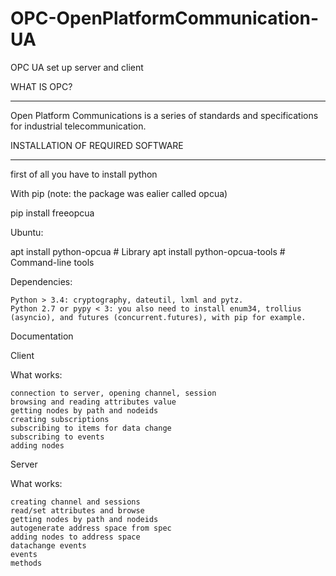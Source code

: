 # OPC-OpenPlatformCommunication-UA
OPC UA set up server and client


WHAT IS OPC?
*******************

Open Platform Communications is a series of standards and specifications for industrial telecommunication.


INSTALLATION OF REQUIRED SOFTWARE
****************************************

first of all you have to install python 

With pip (note: the package was ealier called opcua)

pip install freeopcua

Ubuntu:

apt install python-opcua        # Library
apt install python-opcua-tools  # Command-line tools

Dependencies:

    Python > 3.4: cryptography, dateutil, lxml and pytz.
    Python 2.7 or pypy < 3: you also need to install enum34, trollius (asyncio), and futures (concurrent.futures), with pip for example.

Documentation

Client

What works:

    connection to server, opening channel, session
    browsing and reading attributes value
    getting nodes by path and nodeids
    creating subscriptions
    subscribing to items for data change
    subscribing to events
    adding nodes
    
Server

What works:

    creating channel and sessions
    read/set attributes and browse
    getting nodes by path and nodeids
    autogenerate address space from spec
    adding nodes to address space
    datachange events
    events
    methods
